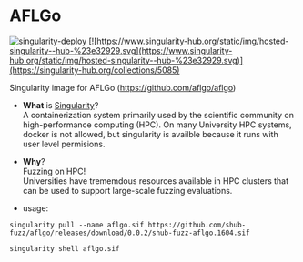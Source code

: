# AFLGo

[![singularity-deploy](https://github.com/shub-fuzz/aflgo/actions/workflows/builder.yml/badge.svg?branch=main)](https://github.com/shub-fuzz/aflgo/actions/workflows/builder.yml)
[![https://www.singularity-hub.org/static/img/hosted-singularity--hub-%23e32929.svg](https://www.singularity-hub.org/static/img/hosted-singularity--hub-%23e32929.svg)](https://singularity-hub.org/collections/5085)

Singularity image for AFLGo (https://github.com/aflgo/aflgo)

- __What__ is [Singularity](https://sylabs.io/singularity/)?  
  A containerization system primarily used by the scientific community on high-performance computing (HPC).
  On many University HPC systems, docker is not allowed, but singularity is availble because it runs with 
  user level permisions.  
- __Why__?  
  Fuzzing on HPC!  
  Universities have trememdous resources available in HPC clusters that can be used to support 
  large-scale fuzzing evaluations.

- usage:

```
singularity pull --name aflgo.sif https://github.com/shub-fuzz/aflgo/releases/download/0.0.2/shub-fuzz-aflgo.1604.sif

singularity shell aflgo.sif
```
